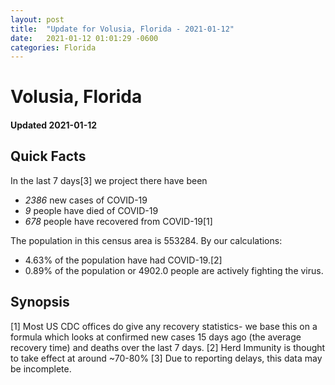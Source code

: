 ```yaml
---
layout: post
title:  "Update for Volusia, Florida - 2021-01-12"
date:   2021-01-12 01:01:29 -0600
categories: Florida
---
```


# Volusia, Florida
#### Updated 2021-01-12

## Quick Facts

In the last 7 days[3] we project there have been
- *2386* new cases of COVID-19
- *9* people have died of COVID-19
- *678* people have recovered from COVID-19[1]

The population in this census area is 553284. By our calculations:
- 4.63% of the population have had COVID-19.[2]
- 0.89% of the population or 4902.0 people are actively fighting the virus.

## Synopsis




[1] Most US CDC offices do give any recovery statistics- we base this on a formula which looks at confirmed new cases
15 days ago (the average recovery time) and deaths over the last 7 days.
[2] Herd Immunity is thought to take effect at around ~70-80%
[3] Due to reporting delays, this data may be incomplete. 
    